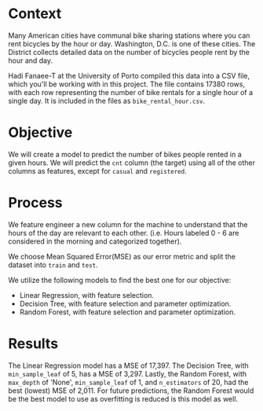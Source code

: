 # Context

Many American cities have communal bike sharing stations where you can rent bicycles by the hour or day. Washington, D.C. is one of these cities. The District collects detailed data on the number of bicycles people rent by the hour and day.

Hadi Fanaee-T at the University of Porto compiled this data into a CSV file, which you'll be working with in this project. The file contains 17380 rows, with each row representing the number of bike rentals for a single hour of a single day. It is included in the files as `bike_rental_hour.csv`.

# Objective

We will create a model to predict the number of bikes people rented in a given hours. We will predict the `cnt` column (the target) using all of the other columns as features, except for `casual` and `registered`.

# Process

We feature engineer a new column for the machine to understand that the hours of the day are relevant to each other. (i.e. Hours labeled 0 - 6 are considered in the morning and categorized together).

We choose Mean Squared Error(MSE) as our error metric and split the dataset into `train` and `test`.

We utilize the following models to find the best one for our objective:

- Linear Regression, with feature selection.
- Decision Tree, with feature selection and parameter optimization.
- Random Forest, with feature selection and parameter optimization.

# Results

The Linear Regression model has a MSE of 17,397.  The Decision Tree, with `min_sample_leaf` of 5, has a MSE of 3,297.  Lastly, the Random Forest, with `max_depth` of 'None', `min_sample_leaf` of 1, and `n_estimators` of 20, had the best (lowest) MSE of 2,011.  For future predictions, the Random Forest would be the best model to use as overfitting is reduced is this model as well.


